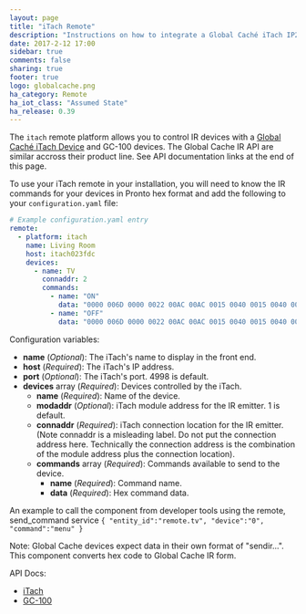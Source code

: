 ```yaml
---
layout: page
title: "iTach Remote"
description: "Instructions on how to integrate a Global Caché iTach IP2IR gateway into Home Assistant."
date: 2017-2-12 17:00
sidebar: true
comments: false
sharing: true
footer: true
logo: globalcache.png
ha_category: Remote
ha_iot_class: "Assumed State"
ha_release: 0.39
---
```



The `itach` remote platform allows you to control IR devices with a [Global Caché iTach Device](https://www.globalcache.com/products/itach/ip2irspecs) and GC-100 devices. The Global Cache IR API are similar accross their product line. See API documentation links at the end of this page.

To use your iTach remote in your installation, you will need to know the IR commands for your devices in Pronto hex format and add the following to your `configuration.yaml` file:

```yaml
# Example configuration.yaml entry
remote:
  - platform: itach
    name: Living Room
    host: itach023fdc
    devices:
      - name: TV
        connaddr: 2
        commands:
          - name: "ON"
            data: "0000 006D 0000 0022 00AC 00AC 0015 0040 0015 0040 0015 0040 0015 0015 0015 0015 0015 0015 0015 0015 0015 0015 0015 0040 0015 0040 0015 0040 0015 0015 0015 0015 0015 0015 0015 0015 0015 0015 0015 0040 0015 0015 0015 0015 0015 0040 0015 0040 0015 0015 0015 0015 0015 0040 0015 0015 0015 0040 0015 0040 0015 0015 0015 0015 0015 0040 0015 0040 0015 0015 0015 0689"
          - name: "OFF"
            data: "0000 006D 0000 0022 00AC 00AC 0015 0040 0015 0040 0015 0040 0015 0015 0015 0015 0015 0015 0015 0015 0015 0015 0015 0040 0015 0040 0015 0040 0015 0015 0015 0015 0015 0015 0015 0015 0015 0015 0015 0015 0015 0015 0015 0015 0015 0040 0015 0040 0015 0015 0015 0015 0015 0040 0015 0040 0015 0040 0015 0040 0015 0015 0015 0015 0015 0040 0015 0040 0015 0015 0015 0689"
```

Configuration variables:
- **name** (*Optional*): The iTach's name to display in the front end.
- **host** (*Required*): The iTach's IP address.
- **port** (*Optional*): The iTach's port. 4998 is default.
- **devices** array (*Required*): Devices controlled by the iTach.
  - **name** (*Required*): Name of the device.
  - **modaddr** (*Optional*): iTach module address for the IR emitter. 1 is default.
  - **connaddr** (*Required*): iTach connection location for the IR emitter. (Note connaddr is a misleading label. Do not put the connection address here. Technically the connection address is the combination of the module address plus the connection location).
  - **commands** array (*Required*): Commands available to send to the device.
    - **name** (*Required*): Command name.
    - **data** (*Required*): Hex command data.

An example to call the component from developer tools using the remote, send_command service `{ "entity_id":"remote.tv", "device":"0", "command":"menu" }`

Note: Global Cache devices expect data in their own format of "sendir...". This component converts hex code to Global Cache IR form.

API Docs:
- [iTach](https://www.globalcache.com/files/docs/API-iTach.pdf)
- [GC-100](http://www.globalcache.com/files/docs/API-GC-100.pdf)
